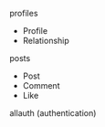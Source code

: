 profiles
  - Profile
  - Relationship 

posts
  - Post
  - Comment
  - Like

allauth (authentication)